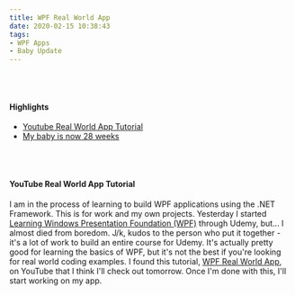 ```yaml
---
title: WPF Real World App
date: 2020-02-15 10:38:43
tags: 
- WPF Apps
- Baby Update
---
```


<br>
<br>

<h4>Highlights</h4>
<ul>

<li> <a href = "#WpfRealWorldApp">Youtube Real World App Tutorial</a></li>
<li> <a href = "#BabyAt28Weeks">My baby is now 28 weeks</a></li>
</ul>

<br>
<br>

<h4><a id="WpfRealWorldApp"> YouTube Real World App Tutorial </a></h4>

I am in the process of learning to build WPF applications using the .NET Framework. This is for work and my own projects. Yesterday I started [Learning Windows Presentation Foundation (WPF)](https://www.udemy.com/course/learning-wpf-course/learn/lecture/8759918?start=0#overview) through Udemy, but... I almost died from boredom. J/k, kudos to the person who put it together - it's a lot of work to build an entire course for Udemy. It's actually pretty good for learning the basics of WPF, but it's not the best if you're looking for real world coding examples. I found this tutorial, [WPF Real World App](https://www.youtube.com/watch?v=aK3wd7ta20U&list=PLlaap3dYFdbm8wYYzIyJ5m8SORVQZgFG6), on YouTube that I think I'll check out tomorrow. Once I'm done with this, I'll start working on my app. 


<br>
<br>